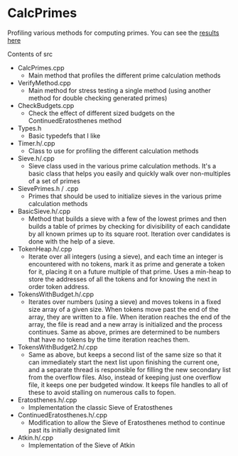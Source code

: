 CalcPrimes
==========

Profiling various methods for computing primes.  You can see the [results here](https://docs.google.com/spreadsheets/d/1D8mSaNSnCifC80hXZevbRGqWwHSvQ0iaHEm-1YBqUmo/edit?usp=sharing)

Contents of src
* CalcPrimes.cpp
  * Main method that profiles the different prime calculation methods
* VerifyMethod.cpp
  * Main method for stress testing a single method (using another method for double checking generated primes)
* CheckBudgets.cpp
  * Check the effect of different sized budgets on the ContinuedEratosthenes method
* Types.h
  * Basic typedefs that I like
* Timer.h/.cpp
  * Class to use for profiling the different calculation methods
* Sieve.h/.cpp
  * Sieve class used in the various prime calculation methods.  It's a basic class that helps you easily and quickly walk over non-multiples of a set of primes
* SievePrimes.h / .cpp
  * Primes that should be used to initialize sieves in the various prime calculation methods
* BasicSieve.h/.cpp
  * Method that builds a sieve with a few of the lowest primes and then builds a table of primes by checking for divisibility of each candidate by all known primes up to its square root.  Iteration over candidates is done with the help of a sieve.
* TokenHeap.h/.cpp
  * Iterate over all integers (using a sieve), and each time an integer is encountered with no tokens, mark it as prime and generate a token for it, placing it on a future multiple of that prime.  Uses a min-heap to store the addresses of all the tokens and for knowing the next in order token address.
* TokensWithBudget.h/.cpp
  * Iterates over numbers (using a sieve) and moves tokens in a fixed size array of a given size.  When tokens move past the end of the array, they are written to a file.  When iteration reaches the end of the array, the file is read and a new array is initialized and the process continues.  Same as above, primes are determined to be numbers that have no tokens by the time iteration reaches them.
* TokensWithBudget2.h/.cpp
  * Same as above, but keeps a second list of the same size so that it can immediately start the next list upon finishing the current one, and a separate thread is responsible for filling the new secondary list from the overflow files.  Also, instead of keeping just one overflow file, it keeps one per budgeted window.  It keeps file handles to all of these to avoid stalling on numerous calls to fopen.
* Eratosthenes.h/.cpp
  * Implementation the classic Sieve of Eratosthenes
* ContinuedEratosthenes.h/.cpp
  * Modification to allow the Sieve of Eratosthenes method to continue past its initially designated limit
* Atkin.h/.cpp
  * Implementation of the Sieve of Atkin
